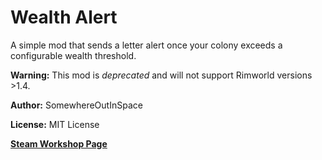 # Wealth Alert
A simple mod that sends a letter alert once your colony exceeds a configurable wealth threshold.

**Warning:** This mod is *deprecated* and will not support Rimworld versions >1.4.

**Author:** SomewhereOutInSpace

**License:** MIT License

[**Steam Workshop Page**](https://steamcommunity.com/sharedfiles/filedetails/?id=2658117697)
